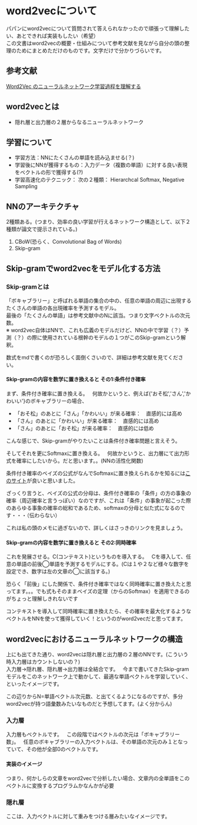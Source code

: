 # word2vecについて  
パパンにword2vecについて質問されて答えられなかったので頑張って理解したい、あとできれば実装もしたい（希望）  
この文書はword2vecの概要・仕組みについて参考文献を見ながら自分の頭の整理のためにまとめただけのものです。文字だけで分かりづらいです。  

## 参考文献  
[Word2Vec のニューラルネットワーク学習過程を理解する](http://tkengo.github.io/blog/2016/05/09/understand-how-to-learn-word2vec/)  

## word2vecとは  
- 隠れ層と出力層の２層からなるニューラルネットワーク  

## 学習について  
- 学習方法：NNにたくさんの単語を読み込ませる(？)  
- 学習後にNNが獲得するもの：入力データ（複数の単語）に対する良い表現をベクトルの形で獲得する(?)  
- 学習高速化のテクニック： 次の２種類： Hierarchcal Softmax, Negative Sampling  

## NNのアーキテクチャ  
2種類ある。(つまり、効率の良い学習が行えるネットワーク構造として、以下２種類が論文で提示されている。)  
1. CBoW(恐らく、Convolutional Bag of Words)  
2. Skip-gram  

## Skip-gramでword2vecをモデル化する方法      
### Skip-gramとは  
「ボキャブラリー」と呼ばれる単語の集合の中の、任意の単語の周辺に出現するたくさんの単語の各出現確率を予測するモデル。  
最後の「たくさんの単語」は参考文献中のNに該当。つまり文字ベクトルの次元数。  
※ word2vec自体はNNで、これも広義のモデルだけど、NNの中で学習（？）予測（？）の際に使用されている根幹のモデルの１つがこのSkip-gramという解釈。  

数式をmdで書くのが恐ろしく面倒くさいので、詳細は参考文献を見てください。  

#### Skip-gramの内容を数学に置き換えると その1:条件付き確率    
まず、条件付き確率に置き換える。  
何故かというと、例えば{'おそ松','さん','かわいい'}のボキャブラリーの場合、  
- 「おそ松」のあとに「さん」「かわいい」が来る確率：　直感的には高め  
- 「さん」のあとに「かわいい」が来る確率：　直感的には高め  
- 「さん」のあとに「おそ松」が来る確率：　直感的には低め  

こんな感じで、Skip-gramがやりたいことは条件付き確率問題と言えそう。  

そしてそれを更にSoftmaxに置き換える。  
何故かというと、出力層にて出力形式を確率にしたいから。だと思います。。(NNの活性化関数)      

条件付き確率のベイズの公式がなんでSoftmaxに置き換えられるかを知るには[このサイト](http://owatank.hatenablog.com/entry/2017/11/03/151956)が良いと思いました。  

ざっくり言うと、ベイズの公式の分母は、条件付き確率の「条件」の方の事象の確率（周辺確率と言うっぽい）なのですが、これは「条件」の事象が起こった際のあらゆる事象の確率の総和であるため、softmaxの分母と似た式になるのです・・・（伝わらない）  

これは私の頭のメモに過ぎないので、詳しくはさっきのリンクを見ましょう。  

#### Skip-gramの内容を数学に置き換えると その2:同時確率
これを発展させる。C(コンテキスト)というものを導入する。  
Cを導入して、任意の単語の前後◯単語を予測するモデルにする。(Cは１や２など様々な数字を設定でき、数字は左の文章の◯に該当する。)  

恐らく「前後」にした関係で、条件付き確率ではなく同時確率に置き換えたと思ってます。。。でも式もそのままベイズの定理（からのSoftmax）を適用できるのがちょっと理解しきれないです    

コンテキストを導入して同時確率に置き換えたら、その確率を最大化するようなベクトルをNNを使って獲得していく！というのがword2vecだと思ってます。  


## word2vecにおけるニューラルネットワークの構造  
上にも出てきた通り、word2vecは隠れ層と出力層の２層のNNです。(こういう時入力層はカウントしないの？)  
入力層→隠れ層、隠れ層→出力層は全結合です。  
今まで書いてきたSkip-gramモデルをこのネットワーク上で動かして、最適な単語ベクトルを学習していく、といったイメージです。  

この辺りからN=単語ベクトル次元数、と出てくるようになるのですが、多分word2vecが持つ語彙数みたいなものだと予想してます。(よく分からん)  

### 入力層  
入力層もベクトルです。  
この段階ではベクトルの次元は「ボキャブラリー数」。  
任意のボキャブラリーの入力ベクトルは、その単語の次元のみ１となっていて、その他が全部0のベクトルです。  

#### 実装のイメージ  
つまり、何かしらの文章をword2vecで分析したい場合、文章内の全単語をこのベクトルに変換するプログラムかなんかが必要  

### 隠れ層  
ここは、入力ベクトルに対して重みをつける層みたいなイメージです。  




